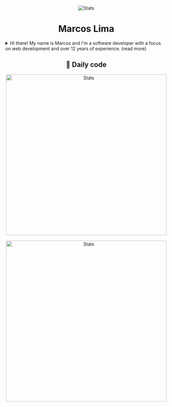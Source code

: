 <div align="center">
  <img src="https://user-images.githubusercontent.com/958723/207206099-04913a11-e77d-4b52-a9d3-5d702839508b.png" alt="Stats" />
  <h1>Marcos Lima</h1>

</div>
<details>
  <summary>
   Hi there! My name is Marcos and I'm a software developer with a focus on web development and over 12 years of experience. (read more)
  </summary>

  <p><br>Throughout my career, I've worked on projects for companies like Unilever, Honda, Claro (América Móvil), Subaru, and Popeyes, gaining a wealth of experience in developing and maintaining web applications. Currently, I'm working at VIP BR Telecom as tech lead, where I'm responsible for leading a team of web developers and overseeing the development of the company products. I'm passionate about using the latest technologies and techniques to create user-friendly and engaging web experiences for the clients.</p>

  Solid knowledge in Linux, Python, Vue.js, React, APIs, JAMStack, Design (Figma, Inkscape, typography, interfaces) and ...literature.
</details>

<div align="center">
  <h2>🤖 Daily code</h2>
</div>

<div align="center">
  <img width="500" src="https://github-readme-stats.vercel.app/api/wakatime?username=marcker&hide_title=true&layout=compact&theme=transparent" alt="Stats" />
</div>

<br>

<div align="center">
  <img width="500" src="https://github-readme-stats.vercel.app/api?username=skvggor&show_icons=true&theme=transparent&hide_title=true&count_private=true" alt="Stats" />
</div>
